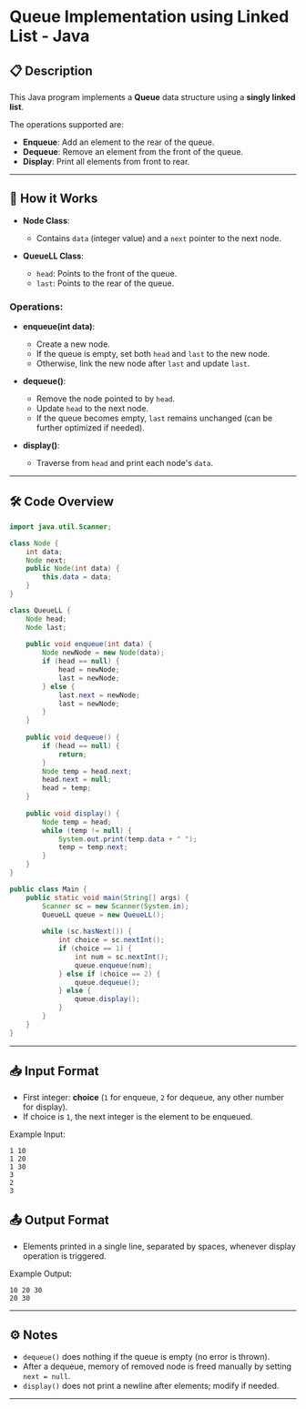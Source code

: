 # Queue Implementation using Linked List - Java

## 📋 Description
This Java program implements a **Queue** data structure using a **singly linked list**.

The operations supported are:
- **Enqueue**: Add an element to the rear of the queue.
- **Dequeue**: Remove an element from the front of the queue.
- **Display**: Print all elements from front to rear.

---

## 🚀 How it Works
- **Node Class**:
  - Contains `data` (integer value) and a `next` pointer to the next node.

- **QueueLL Class**:
  - `head`: Points to the front of the queue.
  - `last`: Points to the rear of the queue.

### Operations:
- **enqueue(int data)**:
  - Create a new node.
  - If the queue is empty, set both `head` and `last` to the new node.
  - Otherwise, link the new node after `last` and update `last`.

- **dequeue()**:
  - Remove the node pointed to by `head`.
  - Update `head` to the next node.
  - If the queue becomes empty, `last` remains unchanged (can be further optimized if needed).

- **display()**:
  - Traverse from `head` and print each node's `data`.

---

## 🛠️ Code Overview

```java
import java.util.Scanner;

class Node {
    int data;
    Node next;
    public Node(int data) {
        this.data = data;
    }
}

class QueueLL {
    Node head;
    Node last;
    
    public void enqueue(int data) {
        Node newNode = new Node(data);
        if (head == null) {
            head = newNode;
            last = newNode;
        } else {
            last.next = newNode;
            last = newNode;
        }
    }
    
    public void dequeue() {
        if (head == null) {
            return;
        }
        Node temp = head.next;
        head.next = null;
        head = temp;
    }
    
    public void display() {
        Node temp = head;
        while (temp != null) {
            System.out.print(temp.data + " ");
            temp = temp.next;
        }
    }
}

public class Main {
    public static void main(String[] args) {
        Scanner sc = new Scanner(System.in);
        QueueLL queue = new QueueLL();
        
        while (sc.hasNext()) {
            int choice = sc.nextInt();
            if (choice == 1) {
                int num = sc.nextInt();
                queue.enqueue(num);
            } else if (choice == 2) {
                queue.dequeue();
            } else {
                queue.display();
            }
        }
    }
}
```

---

## 📥 Input Format
- First integer: **choice** (`1` for enqueue, `2` for dequeue, any other number for display).
- If choice is `1`, the next integer is the element to be enqueued.

Example Input:
```
1 10
1 20
1 30
3
2
3
```

## 📤 Output Format
- Elements printed in a single line, separated by spaces, whenever display operation is triggered.

Example Output:
```
10 20 30 
20 30 
```

---

## ⚙️ Notes
- `dequeue()` does nothing if the queue is empty (no error is thrown).
- After a dequeue, memory of removed node is freed manually by setting `next = null`.
- `display()` does not print a newline after elements; modify if needed.

---

